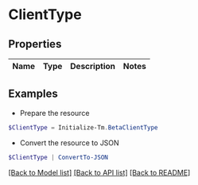 # ClientType
## Properties

Name | Type | Description | Notes
------------ | ------------- | ------------- | -------------

## Examples

- Prepare the resource
```powershell
$ClientType = Initialize-Tm.BetaClientType 
```

- Convert the resource to JSON
```powershell
$ClientType | ConvertTo-JSON
```

[[Back to Model list]](../README.md#documentation-for-models) [[Back to API list]](../README.md#documentation-for-api-endpoints) [[Back to README]](../README.md)

